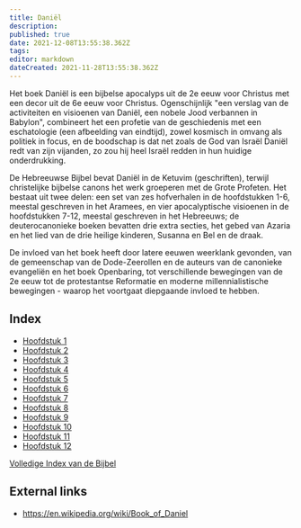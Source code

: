 ```yaml
---
title: Daniël
description: 
published: true
date: 2021-12-08T13:55:38.362Z
tags: 
editor: markdown
dateCreated: 2021-11-28T13:55:38.362Z
---
```


Het boek Daniël is een bijbelse apocalyps uit de 2e eeuw voor Christus met een decor uit de 6e eeuw voor Christus. Ogenschijnlijk "een verslag van de activiteiten en visioenen van Daniël, een nobele Jood verbannen in Babylon", combineert het een profetie van de geschiedenis met een eschatologie (een afbeelding van eindtijd), zowel kosmisch in omvang als politiek in focus, en de boodschap is dat net zoals de God van Israël Daniël redt van zijn vijanden, zo zou hij heel Israël redden in hun huidige onderdrukking.

De Hebreeuwse Bijbel bevat Daniël in de Ketuvim (geschriften), terwijl christelijke bijbelse canons het werk groeperen met de Grote Profeten. Het bestaat uit twee delen: een set van zes hofverhalen in de hoofdstukken 1-6, meestal geschreven in het Aramees, en vier apocalyptische visioenen in de hoofdstukken 7-12, meestal geschreven in het Hebreeuws; de deuterocanonieke boeken bevatten drie extra secties, het gebed van Azaria en het lied van de drie heilige kinderen, Susanna en Bel en de draak. 

De invloed van het boek heeft door latere eeuwen weerklank gevonden, van de gemeenschap van de Dode-Zeerollen en de auteurs van de canonieke evangeliën en het boek Openbaring, tot verschillende bewegingen van de 2e eeuw tot de protestantse Reformatie en moderne millennialistische bewegingen - waarop het voortgaat diepgaande invloed te hebben. 

## Index

- [Hoofdstuk 1](/nl/Bible/Daniel/1)
- [Hoofdstuk 2](/nl/Bible/Daniel/2)
- [Hoofdstuk 3](/nl/Bible/Daniel/3)
- [Hoofdstuk 4](/nl/Bible/Daniel/4)
- [Hoofdstuk 5](/nl/Bible/Daniel/5)
- [Hoofdstuk 6](/nl/Bible/Daniel/6)
- [Hoofdstuk 7](/nl/Bible/Daniel/7)
- [Hoofdstuk 8](/nl/Bible/Daniel/8)
- [Hoofdstuk 9](/nl/Bible/Daniel/9)
- [Hoofdstuk 10](/nl/Bible/Daniel/10)
- [Hoofdstuk 11](/nl/Bible/Daniel/11)
- [Hoofdstuk 12](/nl/Bible/Daniel/12)



[Volledige Index van de Bijbel](/nl/index/bible)


## External links

- https://en.wikipedia.org/wiki/Book_of_Daniel